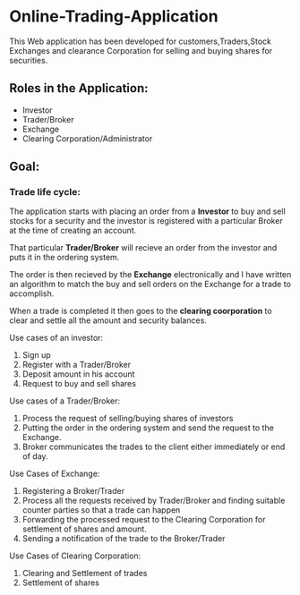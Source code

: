 # Online-Trading-Application

This Web application has been developed for customers,Traders,Stock Exchanges and clearance Corporation for selling and buying shares for securities.

## Roles in the Application:
* Investor
* Trader/Broker
* Exchange
* Clearing Corporation/Administrator

## Goal:

### Trade life cycle:

The application starts with placing an order from a **Investor** to buy and sell stocks for a security and the investor is registered with a particular Broker at the time of creating an account.

That particular **Trader/Broker** will recieve an order from the investor and puts it in the ordering system.

The order is then recieved by the **Exchange** electronically and I have written an algorithm to match the buy and sell orders on the Exchange for a trade to accomplish.

When a trade is completed it then goes to the **clearing coorporation** to clear and settle all the amount and security balances.

Use cases of an investor:
1. Sign up
2. Register with a Trader/Broker
3. Deposit amount in his account
4. Request to buy and sell shares 

Use cases of a Trader/Broker:
1. Process the request of selling/buying shares of investors
2. Putting the order in the ordering system and send the request to the Exchange.
3. Broker communicates the trades to the client either immediately or end of day.

Use Cases of Exchange:
1. Registering a Broker/Trader
2. Process all the requests received by Trader/Broker and finding suitable counter parties so that a trade can happen
3. Forwarding the processed request to the Clearing Corporation for settlement of shares and amount.
4. Sending a notification of the trade to the Broker/Trader

Use Cases of Clearing Corporation:
1. Clearing and Settlement of trades
2. Settlement of shares



